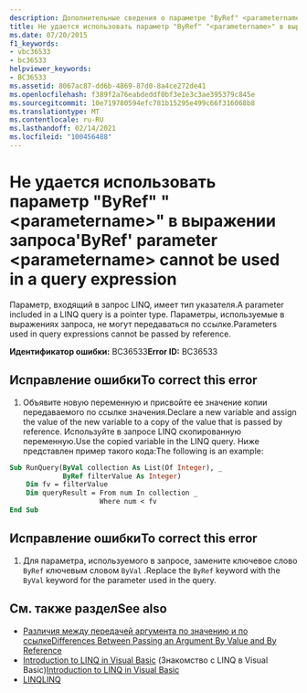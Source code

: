```yaml
---
description: Дополнительные сведения о параметре "ByRef" <parametername> нельзя использовать в выражении запроса.
title: Не удается использовать параметр "ByRef" "<parametername>" в выражении запроса
ms.date: 07/20/2015
f1_keywords:
- vbc36533
- bc36533
helpviewer_keywords:
- BC36533
ms.assetid: 8067ac87-dd6b-4869-87d0-8a4ce272de41
ms.openlocfilehash: f389f2a76eabdeddf0bf3e1e3c3ae395379c845e
ms.sourcegitcommit: 10e719780594efc781b15295e499c66f316068b8
ms.translationtype: MT
ms.contentlocale: ru-RU
ms.lasthandoff: 02/14/2021
ms.locfileid: "100456488"
---
```

# <a name="byref-parameter-parametername-cannot-be-used-in-a-query-expression"></a><span data-ttu-id="3ee7c-103">Не удается использовать параметр "ByRef" "\<parametername>" в выражении запроса</span><span class="sxs-lookup"><span data-stu-id="3ee7c-103">'ByRef' parameter \<parametername> cannot be used in a query expression</span></span>

<span data-ttu-id="3ee7c-104">Параметр, входящий в запрос LINQ, имеет тип указателя.</span><span class="sxs-lookup"><span data-stu-id="3ee7c-104">A parameter included in a LINQ query is a pointer type.</span></span> <span data-ttu-id="3ee7c-105">Параметры, используемые в выражениях запроса, не могут передаваться по ссылке.</span><span class="sxs-lookup"><span data-stu-id="3ee7c-105">Parameters used in query expressions cannot be passed by reference.</span></span>  
  
 <span data-ttu-id="3ee7c-106">**Идентификатор ошибки:** BC36533</span><span class="sxs-lookup"><span data-stu-id="3ee7c-106">**Error ID:** BC36533</span></span>  
  
## <a name="to-correct-this-error"></a><span data-ttu-id="3ee7c-107">Исправление ошибки</span><span class="sxs-lookup"><span data-stu-id="3ee7c-107">To correct this error</span></span>  
  
1. <span data-ttu-id="3ee7c-108">Объявите новую переменную и присвойте ее значение копии передаваемого по ссылке значения.</span><span class="sxs-lookup"><span data-stu-id="3ee7c-108">Declare a new variable and assign the value of the new variable to a copy of the value that is passed by reference.</span></span> <span data-ttu-id="3ee7c-109">Используйте в запросе LINQ скопированную переменную.</span><span class="sxs-lookup"><span data-stu-id="3ee7c-109">Use the copied variable in the LINQ query.</span></span> <span data-ttu-id="3ee7c-110">Ниже представлен пример такого кода:</span><span class="sxs-lookup"><span data-stu-id="3ee7c-110">The following is an example:</span></span>  
  
```vb  
Sub RunQuery(ByVal collection As List(Of Integer), _  
             ByRef filterValue As Integer)  
    Dim fv = filterValue  
    Dim queryResult = From num In collection _  
                      Where num < fv  
End Sub  
```  
  
## <a name="to-correct-this-error"></a><span data-ttu-id="3ee7c-111">Исправление ошибки</span><span class="sxs-lookup"><span data-stu-id="3ee7c-111">To correct this error</span></span>  
  
1. <span data-ttu-id="3ee7c-112">Для параметра, используемого в запросе, замените ключевое слово `ByRef` ключевым словом `ByVal` .</span><span class="sxs-lookup"><span data-stu-id="3ee7c-112">Replace the `ByRef` keyword with the `ByVal` keyword for the parameter used in the query.</span></span>  
  
## <a name="see-also"></a><span data-ttu-id="3ee7c-113">См. также раздел</span><span class="sxs-lookup"><span data-stu-id="3ee7c-113">See also</span></span>

- [<span data-ttu-id="3ee7c-114">Различия между передачей аргумента по значению и по ссылке</span><span class="sxs-lookup"><span data-stu-id="3ee7c-114">Differences Between Passing an Argument By Value and By Reference</span></span>](../programming-guide/language-features/procedures/differences-between-passing-an-argument-by-value-and-by-reference.md)
- <span data-ttu-id="3ee7c-115">[Introduction to LINQ in Visual Basic](../programming-guide/language-features/linq/introduction-to-linq.md) (Знакомство с LINQ в Visual Basic)</span><span class="sxs-lookup"><span data-stu-id="3ee7c-115">[Introduction to LINQ in Visual Basic](../programming-guide/language-features/linq/introduction-to-linq.md)</span></span>
- [<span data-ttu-id="3ee7c-116">LINQ</span><span class="sxs-lookup"><span data-stu-id="3ee7c-116">LINQ</span></span>](../programming-guide/language-features/linq/index.md)
